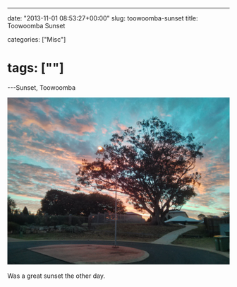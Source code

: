 ---

date: "2013-11-01 08:53:27+00:00"
slug: toowoomba-sunset
title: Toowoomba Sunset


categories: ["Misc"]
# tags: [""]
---Sunset, Toowoomba

![Toowoomba Sunset](img_20131024_181256.jpg)

Was a great sunset the other day.
